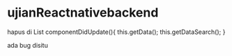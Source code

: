 # ujianReactnativebackend

hapus di List
componentDidUpdate(){
  this.getData();
  this.getDataSearch();
}

ada bug disitu
